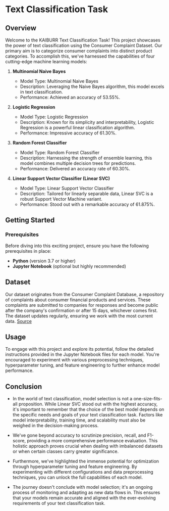 # Text Classification Task

## Overview

Welcome to the KAIBURR Text Classification Task! This project showcases the power of text classification using the Consumer Complaint Dataset. Our primary aim is to categorize consumer complaints into distinct product categories. To accomplish this, we've harnessed the capabilities of four cutting-edge machine learning models:

1. **Multinomial Naive Bayes**
   - Model Type: Multinomial Naive Bayes
   - Description: Leveraging the Naive Bayes algorithm, this model excels in text classification.
   - Performance: Achieved an accuracy of 53.55%.

2. **Logistic Regression**
   - Model Type: Logistic Regression
   - Description: Known for its simplicity and interpretability, Logistic Regression is a powerful linear classification algorithm.
   - Performance: Impressive accuracy of 61.30%.

3. **Random Forest Classifier**
   - Model Type: Random Forest Classifier
   - Description: Harnessing the strength of ensemble learning, this model combines multiple decision trees for predictions.
   - Performance: Delivered an accuracy rate of 60.30%.

4. **Linear Support Vector Classifier (Linear SVC)**
   - Model Type: Linear Support Vector Classifier
   - Description: Tailored for linearly separable data, Linear SVC is a robust Support Vector Machine variant.
   - Performance: Stood out with a remarkable accuracy of 61.875%.

## Getting Started

### Prerequisites

Before diving into this exciting project, ensure you have the following prerequisites in place:

- **Python** (version 3.7 or higher)
- **Jupyter Notebook** (optional but highly recommended)

## Dataset

Our dataset originates from the Consumer Complaint Database, a repository of complaints about consumer financial products and services. These complaints are submitted to companies for responses and become public after the company's confirmation or after 15 days, whichever comes first. The dataset updates regularly, ensuring we work with the most current data. [Source](https://catalog.data.gov/dataset/consumer-complaint-database)

## Usage

To engage with this project and explore its potential, follow the detailed instructions provided in the Jupyter Notebook files for each model. You're encouraged to experiment with various preprocessing techniques, hyperparameter tuning, and feature engineering to further enhance model performance.

## Conclusion

- In the world of text classification, model selection is not a one-size-fits-all proposition. While Linear SVC stood out with the highest accuracy, it's important to remember that the choice of the best model depends on the specific needs and goals of your text classification task. Factors like model interpretability, training time, and scalability must also be weighed in the decision-making process.

- We've gone beyond accuracy to scrutinize precision, recall, and F1-score, providing a more comprehensive performance evaluation. This holistic approach proves crucial when dealing with imbalanced datasets or when certain classes carry greater significance.

- Furthermore, we've highlighted the immense potential for optimization through hyperparameter tuning and feature engineering. By experimenting with different configurations and data preprocessing techniques, you can unlock the full capabilities of each model.

- The journey doesn't conclude with model selection; it's an ongoing process of monitoring and adapting as new data flows in. This ensures that your models remain accurate and aligned with the ever-evolving requirements of your text classification task.

